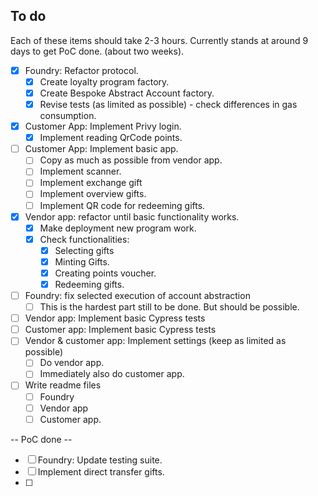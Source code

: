 ## To do 
Each of these items should take 2-3 hours.
Currently stands at around 9 days to get PoC done. (about two weeks).  

- [x] Foundry: Refactor protocol.
  - [x] Create loyalty program factory. 
  - [x] Create Bespoke Abstract Account factory.
  - [x] Revise tests (as limited as possible) - check differences in gas consumption. 
- [x] Customer App: Implement Privy login.
  - [x] Implement reading QrCode points.  
- [ ] Customer App: Implement basic app. 
  - [ ] Copy as much as possible from vendor app.
  - [ ] Implement scanner. 
  - [ ] Implement exchange gift 
  - [ ] Implement overview gifts.
  - [ ] Implement QR code for redeeming gifts.  
- [x] Vendor app: refactor until basic functionality works.   
  - [x] Make deployment new program work. 
  - [x] Check functionalities: 
    - [x] Selecting gifts
    - [x] Minting Gifts. 
    - [x] Creating points voucher. 
    - [x] Redeeming gifts.  
- [ ] Foundry: fix selected execution of account abstraction
  - [ ] This is the hardest part still to be done. But should be possible. 
- [ ] Vendor app: Implement basic Cypress tests
- [ ] Customer app: Implement basic Cypress tests
- [ ] Vendor & customer app: Implement settings (keep as limited as possible) 
  - [ ] Do vendor app. 
  - [ ] Immediately also do customer app.
- [ ] Write readme files 
  - [ ] Foundry 
  - [ ] Vendor app
  - [ ] Customer app. 

-- PoC done -- 

- [ ] Foundry: Update testing suite. 
- [ ] Implement direct transfer gifts. 
- [ ] 